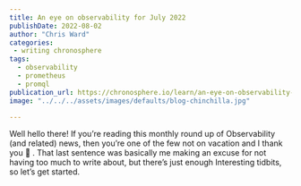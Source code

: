 ```yaml
---
title: An eye on observability for July 2022
publishDate: 2022-08-02
author: "Chris Ward"
categories:
 - writing chronosphere
tags:
  - observability
  - prometheus
  - promql
publication_url: https://chronosphere.io/learn/an-eye-on-observability-for-july-2022/
image: "../../../assets/images/defaults/blog-chinchilla.jpg"

---
```

Well hello there! If you’re reading this monthly round up of Observability (and related) news, then you’re one of the few not on vacation and I thank you 🙇 . That last sentence was basically me making an excuse for not having too much to write about, but there’s just enough
Interesting tidbits, so let’s get started.